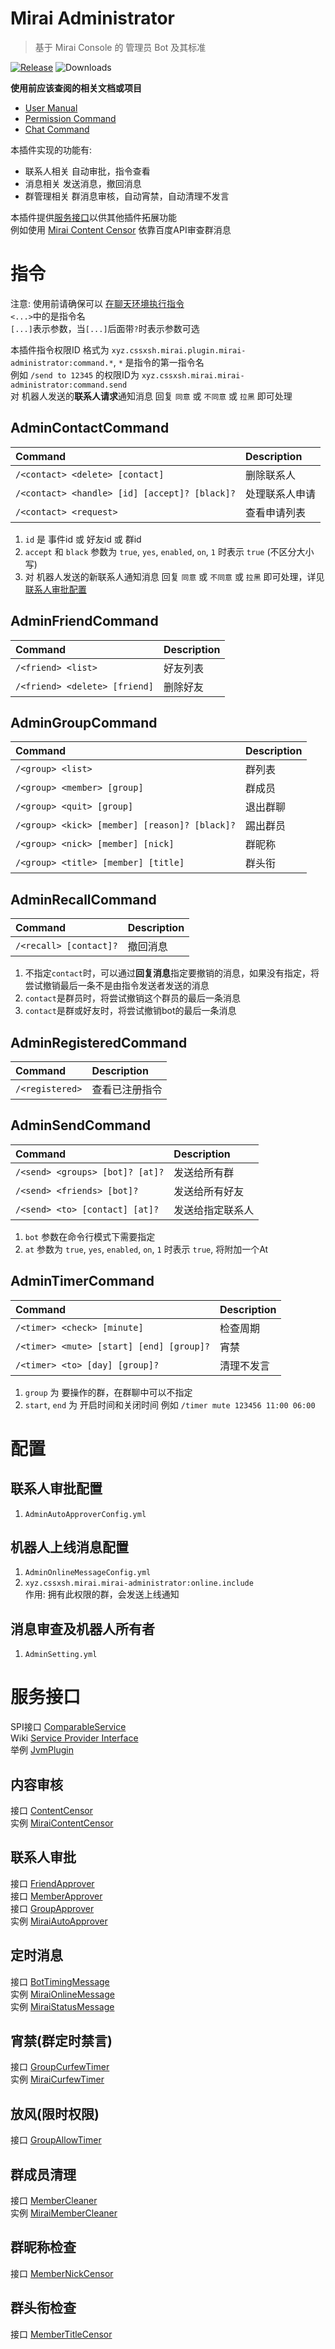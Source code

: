 # Mirai Administrator

> 基于 Mirai Console 的 管理员 Bot 及其标准

[![Release](https://img.shields.io/github/v/release/cssxsh/mirai-administrator)](https://github.com/cssxsh/mirai-administrator/releases)
![Downloads](https://img.shields.io/github/downloads/cssxsh/mirai-administrator/total)

**使用前应该查阅的相关文档或项目**

* [User Manual](https://github.com/mamoe/mirai/blob/dev/docs/UserManual.md)
* [Permission Command](https://github.com/mamoe/mirai/blob/dev/mirai-console/docs/BuiltInCommands.md#permissioncommand)
* [Chat Command](https://github.com/project-mirai/chat-command)

本插件实现的功能有:

* 联系人相关 自动审批，指令查看
* 消息相关 发送消息，撤回消息
* 群管理相关 群消息审核，自动宵禁，自动清理不发言

本插件提供[服务接口](#服务接口)以供其他插件拓展功能  
例如使用 [Mirai Content Censor](https://github.com/gnuf0rce/mirai-content-censor) 依靠百度API审查群消息

# 指令

注意: 使用前请确保可以 [在聊天环境执行指令](https://github.com/project-mirai/chat-command)   
`<...>`中的是指令名  
`[...]`表示参数，当`[...]`后面带`?`时表示参数可选

本插件指令权限ID 格式为 `xyz.cssxsh.mirai.plugin.mirai-administrator:command.*`, `*` 是指令的第一指令名  
例如 `/send to 12345` 的权限ID为 `xyz.cssxsh.mirai.mirai-administrator:command.send`  
对 机器人发送的**联系人请求**通知消息 回复 `同意` 或 `不同意` 或 `拉黑` 即可处理

## AdminContactCommand

| Command                                       | Description |
|:----------------------------------------------|:------------|
| `/<contact> <delete> [contact]`               | 删除联系人       |
| `/<contact> <handle> [id] [accept]? [black]?` | 处理联系人申请     |
| `/<contact> <request>`                        | 查看申请列表      |

1. `id` 是 事件id 或 好友id 或 群id
2. `accept` 和 `black` 参数为 `true`, `yes`, `enabled`, `on`, `1` 时表示 `true` (不区分大小写)
3. 对 机器人发送的新联系人通知消息 回复 `同意` 或 `不同意` 或 `拉黑` 即可处理，详见 [联系人审批配置](#联系人审批配置)

## AdminFriendCommand

| Command                       | Description |
|:------------------------------|:------------|
| `/<friend> <list>`            | 好友列表        |
| `/<friend> <delete> [friend]` | 删除好友        |

## AdminGroupCommand

| Command                                       | Description |
|:----------------------------------------------|:------------|
| `/<group> <list>`                             | 群列表         |
| `/<group> <member> [group]`                   | 群成员         |
| `/<group> <quit> [group]`                     | 退出群聊        |
| `/<group> <kick> [member] [reason]? [black]?` | 踢出群员        |
| `/<group> <nick> [member] [nick]`             | 群昵称         |
| `/<group> <title> [member] [title]`           | 群头衔         |

## AdminRecallCommand

| Command                | Description |
|:-----------------------|:------------|
| `/<recall> [contact]?` | 撤回消息        |

1. 不指定`contact`时，可以通过**回复消息**指定要撤销的消息，如果没有指定，将尝试撤销最后一条不是由指令发送者发送的消息
2. `contact`是群员时，将尝试撤销这个群员的最后一条消息
3. `contact`是群或好友时，将尝试撤销bot的最后一条消息

## AdminRegisteredCommand

| Command         | Description |
|:----------------|:------------|
| `/<registered>` | 查看已注册指令     |

## AdminSendCommand

| Command                         | Description |
|:--------------------------------|:------------|
| `/<send> <groups> [bot]? [at]?` | 发送给所有群      |
| `/<send> <friends> [bot]?`      | 发送给所有好友     |
| `/<send> <to> [contact] [at]?`  | 发送给指定联系人    |

1. `bot` 参数在命令行模式下需要指定
2. `at` 参数为 `true`, `yes`, `enabled`, `on`, `1` 时表示 `true`, 将附加一个At

## AdminTimerCommand

| Command                                  | Description |
|:-----------------------------------------|:------------|
| `/<timer> <check> [minute]`              | 检查周期        |
| `/<timer> <mute> [start] [end] [group]?` | 宵禁          |
| `/<timer> <to> [day] [group]?`           | 清理不发言       |

1. `group` 为 要操作的群，在群聊中可以不指定
2. `start`, `end` 为 开启时间和关闭时间 例如 `/timer mute 123456 11:00 06:00`

# 配置

## 联系人审批配置

1. `AdminAutoApproverConfig.yml`

## 机器人上线消息配置

1. `AdminOnlineMessageConfig.yml`
2. `xyz.cssxsh.mirai.mirai-administrator:online.include`  
   作用: 拥有此权限的群，会发送上线通知

## 消息审查及机器人所有者

1. `AdminSetting.yml`

# 服务接口

SPI接口 [ComparableService](src/main/kotlin/xyz/cssxsh/mirai/spi/ComparableService.kt)  
Wiki [Service Provider Interface](https://en.wikipedia.org/wiki/Service_provider_interface)  
举例 [JvmPlugin](src/main/resources/META-INF/services/net.mamoe.mirai.console.plugin.jvm.JvmPlugin)

## 内容审核

接口 [ContentCensor](src/main/kotlin/xyz/cssxsh/mirai/spi/ContentCensor.kt)  
实例 [MiraiContentCensor](src/main/kotlin/xyz/cssxsh/mirai/plugin/MiraiContentCensor.kt)

## 联系人审批

接口 [FriendApprover](src/main/kotlin/xyz/cssxsh/mirai/spi/FriendApprover.kt)  
接口 [MemberApprover](src/main/kotlin/xyz/cssxsh/mirai/spi/MemberApprover.kt)  
接口 [GroupApprover](src/main/kotlin/xyz/cssxsh/mirai/spi/GroupApprover.kt)  
实例 [MiraiAutoApprover](src/main/kotlin/xyz/cssxsh/mirai/plugin/MiraiAutoApprover.kt)

## 定时消息

接口 [BotTimingMessage](src/main/kotlin/xyz/cssxsh/mirai/spi/BotTimingMessage.kt)  
实例 [MiraiOnlineMessage](src/main/kotlin/xyz/cssxsh/mirai/plugin/MiraiOnlineMessage.kt)  
实例 [MiraiStatusMessage](src/main/kotlin/xyz/cssxsh/mirai/plugin/MiraiStatusMessage.kt)

## 宵禁(群定时禁言)

接口 [GroupCurfewTimer](src/main/kotlin/xyz/cssxsh/mirai/spi/GroupCurfewTimer.kt)  
实例 [MiraiCurfewTimer](src/main/kotlin/xyz/cssxsh/mirai/plugin/MiraiCurfewTimer.kt)

## 放风(限时权限)

接口 [GroupAllowTimer](src/main/kotlin/xyz/cssxsh/mirai/spi/GroupAllowTimer.kt)

## 群成员清理

接口 [MemberCleaner](src/main/kotlin/xyz/cssxsh/mirai/spi/MemberCleaner.kt)  
实例 [MiraiMemberCleaner](src/main/kotlin/xyz/cssxsh/mirai/plugin/MiraiMemberCleaner.kt)

## 群昵称检查

接口 [MemberNickCensor](src/main/kotlin/xyz/cssxsh/mirai/spi/MemberNickCensor.kt)

## 群头衔检查

接口 [MemberTitleCensor](src/main/kotlin/xyz/cssxsh/mirai/spi/MemberTitleCensor.kt)